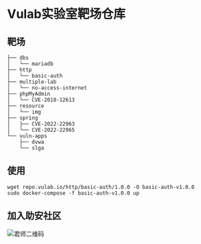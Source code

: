 # Vulab实验室靶场仓库



## 靶场

```
├── dbs
│   └── mariadb
├── http
│   └── basic-auth
├── multiple-lab
│   └── no-access-internet
├── phpMyAdmin
│   └── CVE-2018-12613
├── resource
│   └── img
├── spring
│   ├── CVE-2022-22963
│   └── CVE-2022-22965
└── vuln-apps
    ├── dvwa
    └── slga
```

## 使用

```
wget repo.vulab.io/http/basic-auth/1.0.0 -O basic-auth-v1.0.0
sudo docker-compose -f basic-auth-v1.0.0 up
```

## 加入助安社区
![君师二维码](https://static.sechelper.com/img/qrcode/vulab-kun.png)
